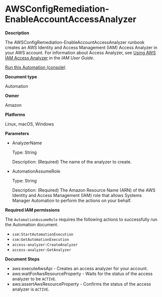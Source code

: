 # AWSConfigRemediation\-EnableAccountAccessAnalyzer<a name="automation-aws-enable-account-access-analyzer"></a>

**Description**

The AWSConfigRemediation\-EnableAccountAccessAnalyzer runbook creates an AWS Identity and Access Management \(IAM\) Access Analyzer in your AWS account\. For information about Access Analyzer, see [Using AWS IAM Access Analyzer](https://docs.aws.amazon.com/IAM/latest/UserGuide/what-is-access-analyzer.html) in the *IAM User Guide*\.

[Run this Automation \(console\)](https://console.aws.amazon.com/systems-manager/automation/execute/AWSConfigRemediation-EnableAccountAccessAnalyzer)

**Document type**

Automation

**Owner**

Amazon

**Platforms**

Linux, macOS, Windows

**Parameters**
+ AnalyzerName

  Type: String

  Description: \(Required\) The name of the analyzer to create\.
+ AutomationAssumeRole

  Type: String

  Description: \(Required\) The Amazon Resource Name \(ARN\) of the AWS Identity and Access Management \(IAM\) role that allows Systems Manager Automation to perform the actions on your behalf\.

**Required IAM permissions**

The `AutomationAssumeRole` requires the following actions to successfully run the Automation document\.
+ `ssm:StartAutomationExecution`
+ `ssm:GetAutomationExecution`
+ `access-analyzer:CreateAnalyzer`
+ `access-analyzer:GetAnalyzer`

**Document Steps**
+ aws:executeAwsApi \- Creates an access analyzer for your account\.
+ aws:waitForAwsResourceProperty \- Waits for the status of the access analyzer to be `ACTIVE`\.
+ aws:assertAwsResourceProperty \- Confirms the status of the access analyzer is `ACTIVE`\.